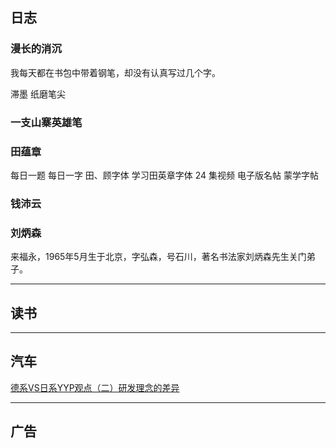 ## 日志


### 漫长的消沉

我每天都在书包中带着钢笔，却没有认真写过几个字。

滞墨
纸磨笔尖

### 一支山寨英雄笔

### 田蕴章

每日一题 每日一字
田、顾字体
学习田英章字体 24 集视频
电子版名帖
蒙学字帖

### 钱沛云

### 刘炳森

来福永，1965年5月生于北京，字弘森，号石川，著名书法家刘炳森先生关门弟子。

***

## 读书


***

## 汽车


[德系VS日系YYP观点（二）研发理念的差异](http://views.xincheping.com/yyp/767-1.html)


***

## 广告



